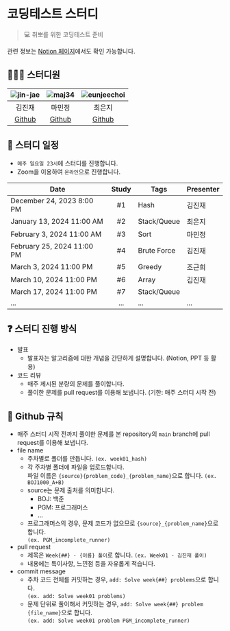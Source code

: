 # 코딩테스트 스터디

> 💻 취뽀를 위한 코딩테스트 준비

관련 정보는 [Notion 페이지](https://mysticalnd.notion.site/ac45e046299e490d8255fb0a4d7d7886?pvs=4)에서도 확인 가능합니다.


## 🧑🏻‍💻 스터디원

| ![jin-jae](https://avatars.githubusercontent.com/u/97018331) | ![maj34](https://avatars.githubusercontent.com/u/75362328) | ![eunjeechoi](https://avatars.githubusercontent.com/u/97671436) |
| :---: | :---: | :---: |
| 김진재 | 마민정 | 최은지 |
| [Github](https://github.com/jin-jae) | [Github](https://github.com/maj34) | [Github](https://github.com/eunjeechoi) |

## 📅 스터디 일정
- `매주 일요일 23시`에 스터디를 진행합니다.
- Zoom을 이용하여 `온라인`으로 진행합니다.

| Date | Study | Tags | Presenter |
|------------|:-----:|------|------|
| December 24, 2023 8:00 PM | #1 | Hash | 김진재 |
| January 13, 2024 11:00 AM | #2 | Stack/Queue | 최은지 |
| February 3, 2024 11:00 AM | #3 | Sort | 마민정 |
| February 25, 2024 11:00 PM | #4 | Brute Force | 김진재 |
| March 3, 2024 11:00 PM | #5 | Greedy | 조근희 |
| March 10, 2024 11:00 PM | #6 | Array | 김진재 |
| March 17, 2024 11:00 PM | #7 | Stack/Queue |  |
| ... | ... | ... | ... |

## ❓ 스터디 진행 방식

- 발표
    - 발표자는 알고리즘에 대한 개념을 간단하게 설명합니다. (Notion, PPT 등 활용)
- 코드 리뷰
    - 매주 제시된 분량의 문제를 풀이합니다.
    - 풀이한 문제를 pull request를 이용해 보냅니다. (기한: 매주 스터디 시작 전)


## 🌲 Github 규칙
- 매주 스터디 시작 전까지 풀이한 문제를 본 repository의 `main` branch에 pull request를 이용해 보냅니다.
- file name
    - 주차별로 폴더를 만듭니다. `(ex. week01_hash)`
    - 각 주차별 폴더에 파일을 업로드합니다.  
    파일 이름은 `{source}{problem_code}_{problem_name}`으로 합니다. `(ex. BOJ1000_A+B)`
    - source는 문제 출처를 의미합니다.
        - BOJ: 백준
        - PGM: 프로그래머스
        - ...
    - 프로그래머스의 경우, 문제 코드가 없으므로 `{source}_{problem_name}`으로 합니다.  
    `(ex. PGM_incomplete_runner)`
- pull request
    - 제목은 `Week{##} - {이름} 풀이`로 합니다. `(ex. Week01 - 김진재 풀이)`
    - 내용에는 특이사항, 느낀점 등을 자유롭게 적습니다.
- commit message
    - 주차 코드 전체를 커밋하는 경우, `add: Solve week{##} problems`으로 합니다.  
    `(ex. add: Solve week01 problems)`
    - 문제 단위로 풀이해서 커밋하는 경우, `add: Solve week{##} problem {file_name}`으로 합니다.  
    `(ex. add: Solve week01 problem PGM_incomplete_runner)`
